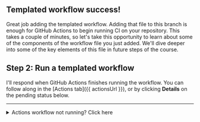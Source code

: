 ## Templated workflow success!

Great job adding the templated workflow. Adding that file to this branch is enough for GitHub Actions to begin running CI on your repository. This takes a couple of minutes, so let's take this opportunity to learn about some of the components of the workflow file you just added. We'll dive deeper into some of the key elements of this file in future steps of the course.

## Step 2: Run a templated workflow

I'll respond when GitHub Actions finishes running the workflow. You can follow along in the [Actions tab]({{ actionsUrl }}), or by clicking **Details** on the pending status below.

---

<details><summary>Actions workflow not running? Click here</summary>

When a GitHub Actions workflow is running, you should see some checks in progress, like the screenshot below.

![checks in progress in a merge box](https://user-images.githubusercontent.com/16547949/66080348-ecc5f580-e533-11e9-909e-c213b08790eb.png)

If the checks don't appear or if the checks are stuck in progress, there's a few things you can do to try and trigger them:

- Refresh the page, it's possible the workflow ran and the page just hasn't been updated with that change
- Try making a commit on this branch. Our workflow is triggered with a `push` event, and committing to this branch will result in a new `push`
- Edit the workflow file on GitHub and ensure there are no red lines indicating a syntax problem
</details>